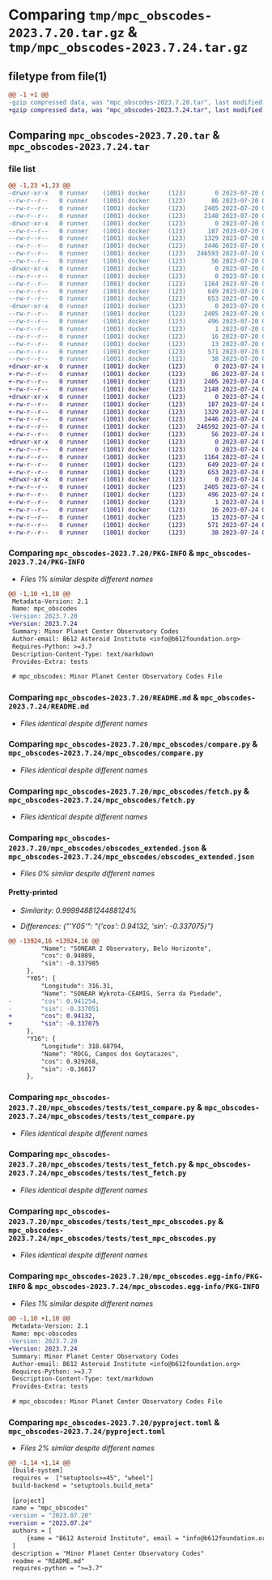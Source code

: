# Comparing `tmp/mpc_obscodes-2023.7.20.tar.gz` & `tmp/mpc_obscodes-2023.7.24.tar.gz`

## filetype from file(1)

```diff
@@ -1 +1 @@
-gzip compressed data, was "mpc_obscodes-2023.7.20.tar", last modified: Thu Jul 20 02:28:10 2023, max compression
+gzip compressed data, was "mpc_obscodes-2023.7.24.tar", last modified: Mon Jul 24 02:29:45 2023, max compression
```

## Comparing `mpc_obscodes-2023.7.20.tar` & `mpc_obscodes-2023.7.24.tar`

### file list

```diff
@@ -1,23 +1,23 @@
-drwxr-xr-x   0 runner    (1001) docker     (123)        0 2023-07-20 02:28:10.865886 mpc_obscodes-2023.7.20/
--rw-r--r--   0 runner    (1001) docker     (123)       86 2023-07-20 02:27:53.000000 mpc_obscodes-2023.7.20/MANIFEST.in
--rw-r--r--   0 runner    (1001) docker     (123)     2405 2023-07-20 02:28:10.865886 mpc_obscodes-2023.7.20/PKG-INFO
--rw-r--r--   0 runner    (1001) docker     (123)     2148 2023-07-20 02:27:53.000000 mpc_obscodes-2023.7.20/README.md
-drwxr-xr-x   0 runner    (1001) docker     (123)        0 2023-07-20 02:28:10.865886 mpc_obscodes-2023.7.20/mpc_obscodes/
--rw-r--r--   0 runner    (1001) docker     (123)      187 2023-07-20 02:27:53.000000 mpc_obscodes-2023.7.20/mpc_obscodes/__init__.py
--rw-r--r--   0 runner    (1001) docker     (123)     1329 2023-07-20 02:27:53.000000 mpc_obscodes-2023.7.20/mpc_obscodes/compare.py
--rw-r--r--   0 runner    (1001) docker     (123)     3446 2023-07-20 02:27:53.000000 mpc_obscodes-2023.7.20/mpc_obscodes/fetch.py
--rw-r--r--   0 runner    (1001) docker     (123)   246593 2023-07-20 02:27:59.000000 mpc_obscodes-2023.7.20/mpc_obscodes/obscodes_extended.json
--rw-r--r--   0 runner    (1001) docker     (123)       56 2023-07-20 02:27:59.000000 mpc_obscodes-2023.7.20/mpc_obscodes/obscodes_extended.md5
-drwxr-xr-x   0 runner    (1001) docker     (123)        0 2023-07-20 02:28:10.865886 mpc_obscodes-2023.7.20/mpc_obscodes/tests/
--rw-r--r--   0 runner    (1001) docker     (123)        0 2023-07-20 02:27:53.000000 mpc_obscodes-2023.7.20/mpc_obscodes/tests/__init__.py
--rw-r--r--   0 runner    (1001) docker     (123)     1164 2023-07-20 02:27:53.000000 mpc_obscodes-2023.7.20/mpc_obscodes/tests/test_compare.py
--rw-r--r--   0 runner    (1001) docker     (123)      649 2023-07-20 02:27:53.000000 mpc_obscodes-2023.7.20/mpc_obscodes/tests/test_fetch.py
--rw-r--r--   0 runner    (1001) docker     (123)      653 2023-07-20 02:27:53.000000 mpc_obscodes-2023.7.20/mpc_obscodes/tests/test_mpc_obscodes.py
-drwxr-xr-x   0 runner    (1001) docker     (123)        0 2023-07-20 02:28:10.865886 mpc_obscodes-2023.7.20/mpc_obscodes.egg-info/
--rw-r--r--   0 runner    (1001) docker     (123)     2405 2023-07-20 02:28:10.000000 mpc_obscodes-2023.7.20/mpc_obscodes.egg-info/PKG-INFO
--rw-r--r--   0 runner    (1001) docker     (123)      496 2023-07-20 02:28:10.000000 mpc_obscodes-2023.7.20/mpc_obscodes.egg-info/SOURCES.txt
--rw-r--r--   0 runner    (1001) docker     (123)        1 2023-07-20 02:28:10.000000 mpc_obscodes-2023.7.20/mpc_obscodes.egg-info/dependency_links.txt
--rw-r--r--   0 runner    (1001) docker     (123)       16 2023-07-20 02:28:10.000000 mpc_obscodes-2023.7.20/mpc_obscodes.egg-info/requires.txt
--rw-r--r--   0 runner    (1001) docker     (123)       13 2023-07-20 02:28:10.000000 mpc_obscodes-2023.7.20/mpc_obscodes.egg-info/top_level.txt
--rw-r--r--   0 runner    (1001) docker     (123)      571 2023-07-20 02:27:59.000000 mpc_obscodes-2023.7.20/pyproject.toml
--rw-r--r--   0 runner    (1001) docker     (123)       38 2023-07-20 02:28:10.865886 mpc_obscodes-2023.7.20/setup.cfg
+drwxr-xr-x   0 runner    (1001) docker     (123)        0 2023-07-24 02:29:45.699179 mpc_obscodes-2023.7.24/
+-rw-r--r--   0 runner    (1001) docker     (123)       86 2023-07-24 02:29:30.000000 mpc_obscodes-2023.7.24/MANIFEST.in
+-rw-r--r--   0 runner    (1001) docker     (123)     2405 2023-07-24 02:29:45.699179 mpc_obscodes-2023.7.24/PKG-INFO
+-rw-r--r--   0 runner    (1001) docker     (123)     2148 2023-07-24 02:29:30.000000 mpc_obscodes-2023.7.24/README.md
+drwxr-xr-x   0 runner    (1001) docker     (123)        0 2023-07-24 02:29:45.695179 mpc_obscodes-2023.7.24/mpc_obscodes/
+-rw-r--r--   0 runner    (1001) docker     (123)      187 2023-07-24 02:29:30.000000 mpc_obscodes-2023.7.24/mpc_obscodes/__init__.py
+-rw-r--r--   0 runner    (1001) docker     (123)     1329 2023-07-24 02:29:30.000000 mpc_obscodes-2023.7.24/mpc_obscodes/compare.py
+-rw-r--r--   0 runner    (1001) docker     (123)     3446 2023-07-24 02:29:30.000000 mpc_obscodes-2023.7.24/mpc_obscodes/fetch.py
+-rw-r--r--   0 runner    (1001) docker     (123)   246592 2023-07-24 02:29:34.000000 mpc_obscodes-2023.7.24/mpc_obscodes/obscodes_extended.json
+-rw-r--r--   0 runner    (1001) docker     (123)       56 2023-07-24 02:29:34.000000 mpc_obscodes-2023.7.24/mpc_obscodes/obscodes_extended.md5
+drwxr-xr-x   0 runner    (1001) docker     (123)        0 2023-07-24 02:29:45.699179 mpc_obscodes-2023.7.24/mpc_obscodes/tests/
+-rw-r--r--   0 runner    (1001) docker     (123)        0 2023-07-24 02:29:30.000000 mpc_obscodes-2023.7.24/mpc_obscodes/tests/__init__.py
+-rw-r--r--   0 runner    (1001) docker     (123)     1164 2023-07-24 02:29:30.000000 mpc_obscodes-2023.7.24/mpc_obscodes/tests/test_compare.py
+-rw-r--r--   0 runner    (1001) docker     (123)      649 2023-07-24 02:29:30.000000 mpc_obscodes-2023.7.24/mpc_obscodes/tests/test_fetch.py
+-rw-r--r--   0 runner    (1001) docker     (123)      653 2023-07-24 02:29:30.000000 mpc_obscodes-2023.7.24/mpc_obscodes/tests/test_mpc_obscodes.py
+drwxr-xr-x   0 runner    (1001) docker     (123)        0 2023-07-24 02:29:45.695179 mpc_obscodes-2023.7.24/mpc_obscodes.egg-info/
+-rw-r--r--   0 runner    (1001) docker     (123)     2405 2023-07-24 02:29:45.000000 mpc_obscodes-2023.7.24/mpc_obscodes.egg-info/PKG-INFO
+-rw-r--r--   0 runner    (1001) docker     (123)      496 2023-07-24 02:29:45.000000 mpc_obscodes-2023.7.24/mpc_obscodes.egg-info/SOURCES.txt
+-rw-r--r--   0 runner    (1001) docker     (123)        1 2023-07-24 02:29:45.000000 mpc_obscodes-2023.7.24/mpc_obscodes.egg-info/dependency_links.txt
+-rw-r--r--   0 runner    (1001) docker     (123)       16 2023-07-24 02:29:45.000000 mpc_obscodes-2023.7.24/mpc_obscodes.egg-info/requires.txt
+-rw-r--r--   0 runner    (1001) docker     (123)       13 2023-07-24 02:29:45.000000 mpc_obscodes-2023.7.24/mpc_obscodes.egg-info/top_level.txt
+-rw-r--r--   0 runner    (1001) docker     (123)      571 2023-07-24 02:29:34.000000 mpc_obscodes-2023.7.24/pyproject.toml
+-rw-r--r--   0 runner    (1001) docker     (123)       38 2023-07-24 02:29:45.699179 mpc_obscodes-2023.7.24/setup.cfg
```

### Comparing `mpc_obscodes-2023.7.20/PKG-INFO` & `mpc_obscodes-2023.7.24/PKG-INFO`

 * *Files 1% similar despite different names*

```diff
@@ -1,10 +1,10 @@
 Metadata-Version: 2.1
 Name: mpc_obscodes
-Version: 2023.7.20
+Version: 2023.7.24
 Summary: Minor Planet Center Observatory Codes
 Author-email: B612 Asteroid Institute <info@b612foundation.org>
 Requires-Python: >=3.7
 Description-Content-Type: text/markdown
 Provides-Extra: tests
 
 # mpc_obscodes: Minor Planet Center Observatory Codes File
```

### Comparing `mpc_obscodes-2023.7.20/README.md` & `mpc_obscodes-2023.7.24/README.md`

 * *Files identical despite different names*

### Comparing `mpc_obscodes-2023.7.20/mpc_obscodes/compare.py` & `mpc_obscodes-2023.7.24/mpc_obscodes/compare.py`

 * *Files identical despite different names*

### Comparing `mpc_obscodes-2023.7.20/mpc_obscodes/fetch.py` & `mpc_obscodes-2023.7.24/mpc_obscodes/fetch.py`

 * *Files identical despite different names*

### Comparing `mpc_obscodes-2023.7.20/mpc_obscodes/obscodes_extended.json` & `mpc_obscodes-2023.7.24/mpc_obscodes/obscodes_extended.json`

 * *Files 0% similar despite different names*

#### Pretty-printed

 * *Similarity: 0.9999488124488124%*

 * *Differences: {"'Y05'": "{'cos': 0.94132, 'sin': -0.337075}"}*

```diff
@@ -13924,16 +13924,16 @@
         "Name": "SONEAR 2 Observatory, Belo Horizonte",
         "cos": 0.94089,
         "sin": -0.337985
     },
     "Y05": {
         "Longitude": 316.31,
         "Name": "SONEAR Wykrota-CEAMIG, Serra da Piedade",
-        "cos": 0.941254,
-        "sin": -0.337051
+        "cos": 0.94132,
+        "sin": -0.337075
     },
     "Y16": {
         "Longitude": 318.68794,
         "Name": "ROCG, Campos dos Goytacazes",
         "cos": 0.929268,
         "sin": -0.36817
     },
```

### Comparing `mpc_obscodes-2023.7.20/mpc_obscodes/tests/test_compare.py` & `mpc_obscodes-2023.7.24/mpc_obscodes/tests/test_compare.py`

 * *Files identical despite different names*

### Comparing `mpc_obscodes-2023.7.20/mpc_obscodes/tests/test_fetch.py` & `mpc_obscodes-2023.7.24/mpc_obscodes/tests/test_fetch.py`

 * *Files identical despite different names*

### Comparing `mpc_obscodes-2023.7.20/mpc_obscodes/tests/test_mpc_obscodes.py` & `mpc_obscodes-2023.7.24/mpc_obscodes/tests/test_mpc_obscodes.py`

 * *Files identical despite different names*

### Comparing `mpc_obscodes-2023.7.20/mpc_obscodes.egg-info/PKG-INFO` & `mpc_obscodes-2023.7.24/mpc_obscodes.egg-info/PKG-INFO`

 * *Files 1% similar despite different names*

```diff
@@ -1,10 +1,10 @@
 Metadata-Version: 2.1
 Name: mpc-obscodes
-Version: 2023.7.20
+Version: 2023.7.24
 Summary: Minor Planet Center Observatory Codes
 Author-email: B612 Asteroid Institute <info@b612foundation.org>
 Requires-Python: >=3.7
 Description-Content-Type: text/markdown
 Provides-Extra: tests
 
 # mpc_obscodes: Minor Planet Center Observatory Codes File
```

### Comparing `mpc_obscodes-2023.7.20/pyproject.toml` & `mpc_obscodes-2023.7.24/pyproject.toml`

 * *Files 2% similar despite different names*

```diff
@@ -1,14 +1,14 @@
 [build-system]
 requires =  ["setuptools>=45", "wheel"]
 build-backend = "setuptools.build_meta"
 
 [project]
 name = "mpc_obscodes"
-version = "2023.07.20"
+version = "2023.07.24"
 authors = [
     {name = "B612 Asteroid Institute", email = "info@b612foundation.org"},
 ]
 description = "Minor Planet Center Observatory Codes"
 readme = "README.md"
 requires-python = ">=3.7"
```

